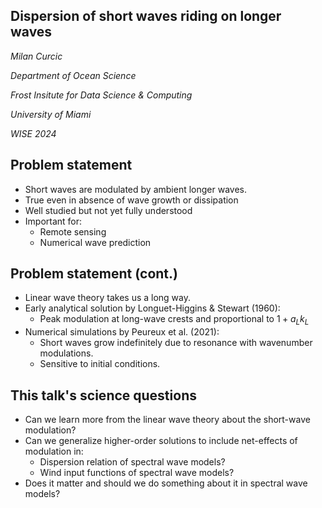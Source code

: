 <section>

# Dispersion of short waves riding on longer waves

_Milan Curcic_


_Department of Ocean Science_

_Frost Insitute for Data Science & Computing_

_University of Miami_

_WISE 2024_
</section>


<section>

## Problem statement

* Short waves are modulated by ambient longer waves.
* True even in absence of wave growth or dissipation
* Well studied but not yet fully understood
* Important for:
  - Remote sensing
  - Numerical wave prediction
</section>


<section>

## Problem statement (cont.)

* Linear wave theory takes us a long way.
* Early analytical solution by Longuet-Higgins & Stewart (1960):
  - Peak modulation at long-wave crests and proportional to $1 + a_L k_L$
* Numerical simulations by Peureux et al. (2021):
  - Short waves grow indefinitely due to resonance with wavenumber modulations.
  - Sensitive to initial conditions.
</section>


<section>

## This talk's science questions

* Can we learn more from the linear wave theory about the short-wave modulation?
* Can we generalize higher-order solutions to include net-effects of modulation in:
  - Dispersion relation of spectral wave models?
  - Wind input functions of spectral wave models?
* Does it matter and should we do something about it in spectral wave models?
</section>